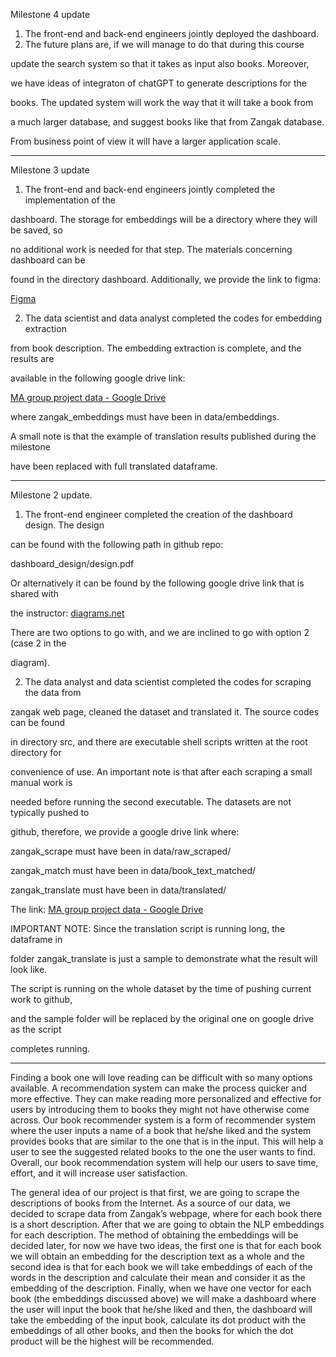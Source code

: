 

Milestone 4 update

1) The front-end and back-end engineers jointly deployed the dashboard.
2) The future plans are, if we will manage to do that during this course

update the search system so that it takes as input also books. Moreover,

we have ideas of integraton of chatGPT to generate descriptions for the 

books. The updated system will work the way that it will take a book from

a much larger database, and suggest books like that from Zangak database.

From business point of view it will have a larger application scale.

---

Milestone 3 update

1) The front-end and back-end engineers jointly completed the implementation of the

dashboard. The storage for embeddings will be a directory where they will be saved, so

no additional work is needed for that step. The materials concerning dashboard can be

found in the directory dashboard. Additionally, we provide the link to figma:

[Figma](https://www.figma.com/file/dlQ5HRtSNXH7uoOOTzgPmv/Book-Recommendation?node-id=0-1&t=zrcmUyulWE04BKUb-0)

2) The data scientist and data analyst completed the codes for embedding extraction

from book description. The embedding extraction is complete, and the results are

available in the following google drive link:

[MA group project data - Google Drive](https://drive.google.com/drive/u/1/folders/1y6EMNzfI1V4WGgsLltSNStKR4yxrrCZN)

where zangak_embeddings must have been in data/embeddings.

A small note is that the example of translation results published during the milestone

have been replaced with full translated dataframe.

---

Milestone 2 update.

1) The front-end engineer completed the creation of the dashboard design. The design

can be found with the following path in github repo:

dashboard_design/design.pdf

Or alternatively it can be found by the following google drive link that is shared with

the instructor:  [diagrams.net](https://app.diagrams.net/#G1_A8RPBToDKyv-RBb4rSJMD06Td9Q8Xaq)

There are two options to go with, and we are inclined to go with option 2 (case 2 in the

diagram).

2) The data analyst and data scientist completed the codes for scraping the data from

zangak web page, cleaned the dataset and translated it. The source codes can be found

in directory src, and there are executable shell scripts written at the root directory for

convenience of use. An important note is that after each scraping a small manual work is

needed before running the second executable. The datasets are not typically pushed to

github, therefore, we provide a google drive link where:

zangak_scrape must have been in data/raw_scraped/

zangak_match must have been in data/book_text_matched/

zangak_translate must have been in data/translated/

The link: [MA group project data - Google Drive](https://drive.google.com/drive/u/1/folders/1y6EMNzfI1V4WGgsLltSNStKR4yxrrCZN)

IMPORTANT NOTE: Since the translation script is running long, the dataframe in

folder zangak_translate is just a sample to demonstrate what the result will look like.

The script is running on the whole dataset by the time of pushing current work to github,

and the sample folder will be replaced by the original one on google drive as the script

completes running.

---

Finding a book one will love reading can be difficult with so many options available.
A recommendation system can make the process quicker and more effective. They can make
reading more personalized and effective for users by introducing them to books they
might not have otherwise come across. Our book recommender system is a form of
recommender system where the user inputs a name of a book that he/she liked and
the system provides books that are similar to the one that is in the input. This will
help a user to see the suggested related books to the one the user wants to find.
Overall, our book recommendation system will help our users to save time, effort, and
it will increase user satisfaction.

The general idea of our project is that first, we are going to scrape the descriptions
of books from the Internet. As a source of our data, we decided to scrape data from
Zangak’s webpage, where for each book there is a short description. After that we are
going to obtain the NLP embeddings for each description. The method of obtaining the
embeddings will be decided later, for now we have two ideas, the first one is that for
each book we will obtain an embedding for the description text as a whole and the
second idea is that for each book we will take embeddings of each of the words in the
description and calculate their mean and consider it as the embedding of the
description. Finally, when we have one vector for each book (the embeddings discussed
above) we will make a dashboard where the user will input the book that he/she liked
and then, the dashboard will take the embedding of the input book, calculate its dot
product with the embeddings of all other books, and then the books for which the dot
product will be the highest will be recommended.

